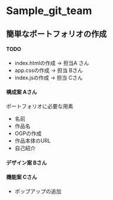 # Sample_git_team

## 簡単なポートフォリオの作成
#### TODO

* index.htmlの作成 -> 担当A さん
* app.cssの作成 -> 担当 Bさん
* index.jsの作成 -> 担当 Cさん

#### 構成案 Aさん
ポートフォリオに必要な用素
- 名前
- 作品名
- OGPの作成
- 作品本体のURL
- 自己紹介

#### デザイン案 Bさん

#### 機能案 Cさん
* ポップアップの追加